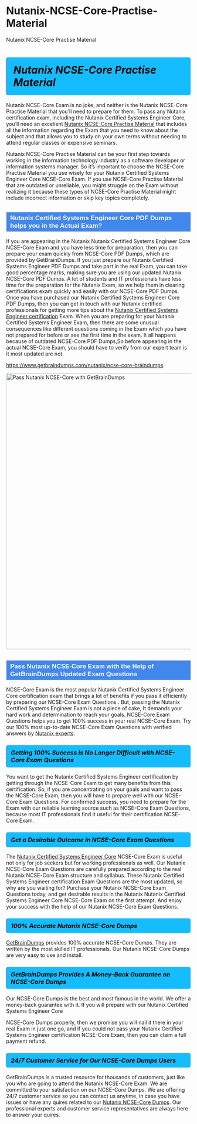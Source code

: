 # Nutanix-NCSE-Core-Practise-Material
Nutanix NCSE-Core Practise Material
<h1><strong><span style="display: block; color: #000000; background: #14BDFF; border: 0.5px solid #AED6F1; border-left: 3px solid #3498DB; padding: .6em; border-radius: 6px;">                     <em>Nutanix NCSE-Core <span class="exam_variation">Practise Material</span> </em>                </span></strong>            </h1>                        <p>Nutanix NCSE-Core Exam is no joke, and neither is the Nutanix NCSE-Core <span class="exam_variation">Practise Material</span> that you’ll need to prepare for them. To pass any Nutanix certification exam,             including the Nutanix Certified Systems Engineer Core, you’ll need an excellent <a href="https://www.getbraindumps.com/nutanix/ncse-core-braindumps">Nutanix NCSE-Core <span class="exam_variation">Practise Material</span></a> that includes             all the information regarding the Exam that you need to know about the subject and that allows you to study on your own terms             without needing to attend regular classes or expensive seminars.</p>                        <p>Nutanix NCSE-Core <span class="exam_variation">Practise Material</span> can be your first step towards working in the information technology industry as a software developer or             information systems manager. So it’s important to choose the NCSE-Core <span class="exam_variation">Practise Material</span> you use wisely for your             Nutanix Certified Systems Engineer Core NCSE-Core Exam. If you use NCSE-Core <span class="exam_variation">Practise Material</span>             that are outdated or unreliable, you might struggle on the Exam without realizing it because these types of NCSE-Core <span class="exam_variation">Practise Material</span>             might include incorrect information or skip key topics completely.</p>                        <h2 style="background: #4287ec; border: 1px solid #cccccc; padding: 5px 10px;">                <span style="color: #ffffff;">                    <span style="font-size: 11pt;">                        <span style="line-height: normal;">                            <span style="font-family: Calibri,sans-serif;">                                <strong>                                    <span style="font-size: 13.0pt;">Nutanix Certified Systems Engineer Core <span class="exam_variation2">PDF Dumps</span> helps you in the Actual Exam?</span>                                </strong>                            </span>                        </span>                    </span>                </span>            </h2>                        <p>If you are appearing in the Nutanix Nutanix Certified Systems Engineer Core NCSE-Core Exam and             you have less time for preparation, then you can prepare your exam quickly from NCSE-Core <span class="exam_variation2">PDF Dumps</span>, which are provided by GetBrainDumps.             If you just prepare our Nutanix Certified Systems Engineer <span class="exam_variation2">PDF Dumps</span> and take part in the real Exam, you can take good percentage marks, making sure you are             using our updated Nutanix NCSE-Core <span class="exam_variation2">PDF Dumps</span>. A lot of students and IT professionals have less time for the preparation for the Nutanix Exam,             so we help them in clearing certifications exam quickly and easily with our NCSE-Core <span class="exam_variation2">PDF Dumps</span>. Once you have purchased our             Nutanix Certified Systems Engineer Core <span class="exam_variation2">PDF Dumps</span>, then you can get in touch with our             Nutanix certified professionals for getting more tips about the <a href="https://www.getbraindumps.com/nutanix/nutanix-certified-systems-engineer-braindumps.html">Nutanix Certified Systems Engineer certification</a> Exam. When you are preparing for your              Nutanix Certified Systems Engineer Exam, then there are some unusual consequences like different questions coming in the Exam which you have not prepared            for before or see the first time in the exam. It all happens because of outdated NCSE-Core <span class="exam_variation2">PDF Dumps</span>,So before appearing in the actual             NCSE-Core Exam, you should have to verify from our expert team is it most updated are not.</p>                        <p><a href="https://www.getbraindumps.com/nutanix/ncse-core-braindumps">https://www.getbraindumps.com/nutanix/ncse-core-braindumps</a></p>                        <p><a href="https://www.getbraindumps.com/"><img src="https://www.getbraindumps.com/images/get-updated-exam-questions-with-discount-getbraindumps.jpg" class="postImage" alt="Pass Nutanix NCSE-Core with GetBrainDumps" width="750"></a></p>                            <h2 style="background: #4287ec; border: 1px solid #cccccc; padding: 5px 10px;">                <span style="color: #ffffff;">                    <span style="font-size: 11pt;">                        <span style="line-height: normal;">                            <span style="font-family: Calibri,sans-serif;">                                <strong>                                    <span style="font-size: 13.0pt;">Pass Nutanix NCSE-Core Exam with the Help of GetBrainDumps Updated <span class="exam_variation3">Exam Questions</span></span>                                </strong>                            </span>                        </span>                    </span>                </span>            </h2>                        <p>NCSE-Core Exam is the most popular Nutanix Certified Systems Engineer Core certification exam that brings a             lot of benefits if you pass it efficiently by preparing our NCSE-Core <span class="exam_variation3">Exam Questions</span> . But, passing the Nutanix Certified Systems Engineer Exam is not a piece of cake,             It demands your hard work and determination to reach your goals. NCSE-Core <span class="exam_variation3">Exam Questions</span> helps you to get 100% success in your real NCSE-Core Exam.             Try our 100% most up-to-date NCSE-Core <span class="exam_variation3">Exam Questions</span> with verified answers by <a href="https://www.getbraindumps.com/nutanix-braindumps.html">Nutanix experts</a>.</p>                        <h3>                <strong>                    <span style="display: block; color: #000000; background: #14BDFF; border: 0.5px solid #AED6F1; border-left: 3px solid #3498DB; padding: .6em; border-radius: 6px;">                        <em>Getting 100% Success Is No Longer Difficult with NCSE-Core <span class="exam_variation3">Exam Questions</span></em>                    </span>                </strong>            </h3>                        <p>You want to get the Nutanix Certified Systems Engineer certification by getting through the NCSE-Core Exam to get many benefits from this certification.             So, if you are concentrating on your goals and want to pass the NCSE-Core Exam, then you will have to prepare well with our NCSE-Core <span class="exam_variation3">Exam Questions</span>.             For confirmed success, you need to prepare for the Exam with our reliable learning source such as NCSE-Core <span class="exam_variation3">Exam Questions</span>, because most             IT professionals find it useful for their certification NCSE-Core Exam.</p>                        <h3>                <strong>                    <span style="display: block; color: #000000; background: #14BDFF; border: 0.5px solid #AED6F1; border-left: 3px solid #3498DB; padding: .6em; border-radius: 6px;">                        <em>Get a Desirable Outcome in NCSE-Core <span class="exam_variation3">Exam Questions</span></em>                    </span>                </strong>            </h3>                        <p>The <a href="https://www.getbraindumps.com/nutanix/ncse-core-braindumps">Nutanix Certified Systems Engineer Core</a> NCSE-Core Exam is useful not only for job seekers but             for working professionals as well. Our Nutanix NCSE-Core <span class="exam_variation3">Exam Questions</span> are carefully prepared according to the real Nutanix NCSE-Core Exam structure and syllabus.             These Nutanix Certified Systems Engineer certification <span class="exam_variation3">Exam Questions</span> are the most updated, so why are you waiting for? Purchase your Nutanix NCSE-Core <span class="exam_variation3">Exam Questions</span> today,             and get desirable results in the Nutanix Nutanix Certified Systems Engineer Core NCSE-Core Exam on the first attempt.             And enjoy your success with the help of our Nutanix NCSE-Core <span class="exam_variation3">Exam Questions</span>.</p>                        <h3>                <strong>                    <span style="display: block; color: #000000; background: #14BDFF; border: 0.5px solid #AED6F1; border-left: 3px solid #3498DB; padding: .6em; border-radius: 6px;">                        <em>100% Accurate Nutanix NCSE-Core <span class="exam_variation4">Dumps</span></em>                    </span>                </strong>            </h3>                        <p><a href="https://www.getbraindumps.com/">GetBrainDumps</a> provides 100% accurate NCSE-Core <span class="exam_variation4">Dumps</span>. They are written by the most skilled IT professionals.             Our Nutanix NCSE-Core <span class="exam_variation4">Dumps</span> are very easy to use and install.</p>                        <h3>                <strong>                    <span style="display: block; color: #000000; background: #14BDFF; border: 0.5px solid #AED6F1; border-left: 3px solid #3498DB; padding: .6em; border-radius: 6px;">                        <em>GetBrainDumps Provides A Money-Back Guarantee on  NCSE-Core <span class="exam_variation4">Dumps</span></em>                    </span>                </strong>            </h3>                        <p>Our NCSE-Core <span class="exam_variation4">Dumps</span> is the best and most famous in the world. We offer a money-back guarantee with it.             If you will prepare with our Nutanix Certified Systems Engineer Core</p>            <p>NCSE-Core <span class="exam_variation4">Dumps</span> properly, then we promise you will nail it there in your real Exam in just one go, and             if you could not pass your Nutanix Certified Systems Engineer certification NCSE-Core Exam, then you can claim a full payment refund.</p>                        <h3>                <strong>                    <span style="display: block; color: #000000; background: #14BDFF; border: 0.5px solid #AED6F1; border-left: 3px solid #3498DB; padding: .6em; border-radius: 6px;">                        <em>24/7 Customer Service for Our NCSE-Core <span class="exam_variation4">Dumps</span> Users</em>                    </span>                </strong>            </h3>                        <p>GetBrainDumps is a trusted resource for thousands of customers, just like you who are going to attend the Nutanix NCSE-Core Exam.             We are committed to your satisfaction on our NCSE-Core <span class="exam_variation4">Dumps</span>. We are offering 24/7 customer service so you can contact us anytime,             in case you have issues or have any quires related to our <a href="https://www.getbraindumps.com/nutanix/ncse-core-braindumps">Nutanix NCSE-Core <span class="exam_variation4">Dumps</span></a>. Our professional experts and customer service             representatives are always here to answer your quires.</p>                    
